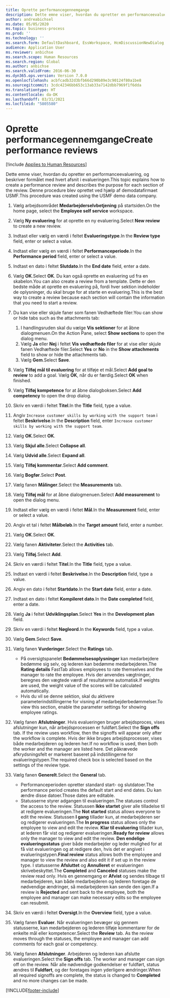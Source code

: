 ```yaml
---
title: Oprette performancegennemgange
description: Dette emne viser, hvordan du opretter en performanceevaluering, og beskriver formålet med hvert afsnit i evalueringen.
author: andreabichsel
ms.date: 05/05/2020
ms.topic: business-process
ms.prod: ''
ms.technology: ''
ms.search.form: DefaultDashboard, EssWorkspace, HcmDiscussionNewDialog, HcmDiscussion, HcmDiscussionChangeSettings, HcmDiscussionAddGoalDialog, HcmTopicCreate, HcmMeasurementDetailDialog, HcmPerfJournalAdd, HcmEmployeeDevelopmentWorkspace
audience: Application User
ms.reviewer: anbichse
ms.search.scope: Human Resources
ms.search.region: Global
ms.author: anbichse
ms.search.validFrom: 2016-06-30
ms.dyn365.ops.version: Version 7.0.0
ms.openlocfilehash: acbfcadb32d3bfb66d290b89e3c90124f80a1be8
ms.sourcegitcommit: 3cdc42346bb653c13ab33a7142dbb7969f1f6dda
ms.translationtype: HT
ms.contentlocale: da-DK
ms.lasthandoff: 03/31/2021
ms.locfileid: "5805580"
---
```

# <a name="create-performance-reviews"></a><span data-ttu-id="baea7-103">Oprette performancegennemgange</span><span class="sxs-lookup"><span data-stu-id="baea7-103">Create performance reviews</span></span>

[!include [Applies to Human Resources](../includes/applies-to-hr.md)]


<span data-ttu-id="baea7-104">Dette emne viser, hvordan du opretter en performanceevaluering, og beskriver formålet med hvert afsnit i evalueringen.</span><span class="sxs-lookup"><span data-stu-id="baea7-104">This topic explains how to create a performance review and describes the purpose for each section of the review.</span></span> <span data-ttu-id="baea7-105">Denne procedure blev oprettet ved hjælp af demodatafirmaet USMF.</span><span class="sxs-lookup"><span data-stu-id="baea7-105">This procedure was created using the USMF demo data company.</span></span>

1. <span data-ttu-id="baea7-106">Vælg arbejdsområdet **Medarbejderselvbetjening** på startsiden.</span><span class="sxs-lookup"><span data-stu-id="baea7-106">On the home page, select the **Employee self service** workspace.</span></span>
2. <span data-ttu-id="baea7-107">Vælg **Ny evaluering** for at oprette en ny evaluering.</span><span class="sxs-lookup"><span data-stu-id="baea7-107">Select **New review** to create a new review.</span></span>
3. <span data-ttu-id="baea7-108">Indtast eller vælg en værdi i feltet **Evalueringstype**.</span><span class="sxs-lookup"><span data-stu-id="baea7-108">In the **Review type** field, enter or select a value.</span></span>
4. <span data-ttu-id="baea7-109">Indtast eller vælg en værdi i feltet **Performanceperiode**.</span><span class="sxs-lookup"><span data-stu-id="baea7-109">In the **Performance period** field, enter or select a value.</span></span>
5. <span data-ttu-id="baea7-110">Indtast en dato i feltet **Slutdato**.</span><span class="sxs-lookup"><span data-stu-id="baea7-110">In the **End date** field, enter a date.</span></span>
6. <span data-ttu-id="baea7-111">Vælg **OK**.</span><span class="sxs-lookup"><span data-stu-id="baea7-111">Select **OK**.</span></span> <span data-ttu-id="baea7-112">Du kan også oprette en evaluering ud fra en skabelon.</span><span class="sxs-lookup"><span data-stu-id="baea7-112">You can also create a review from a template.</span></span> <span data-ttu-id="baea7-113">Dette er den bedste måde at oprette en evaluering på, fordi hver sektion indeholder de oplysninger, du skal bruge for at starte en evaluering.</span><span class="sxs-lookup"><span data-stu-id="baea7-113">This is the best way to create a review because each section will contain the information that you need to start a review.</span></span>  
7. <span data-ttu-id="baea7-114">Du kan vise eller skjule faner som fanen Vedhæftede filer:</span><span class="sxs-lookup"><span data-stu-id="baea7-114">You can show or hide tabs such as the attachments tab:</span></span>

    1. <span data-ttu-id="baea7-115">I handlingsruden skal du vælge **Vis sektioner** for at åbne dialogmenuen.</span><span class="sxs-lookup"><span data-stu-id="baea7-115">On the Action Pane, select **Show sections** to open the dialog menu.</span></span>
    1. <span data-ttu-id="baea7-116">Vælg **Ja** eller **Nej** i feltet **Vis vedhæftede filer** for at vise eller skjule fanen Vedhæftede filer.</span><span class="sxs-lookup"><span data-stu-id="baea7-116">Select **Yes** or **No** in the **Show attachments** field to show or hide the attachments tab.</span></span>
    1. <span data-ttu-id="baea7-117">Vælg **Gem**.</span><span class="sxs-lookup"><span data-stu-id="baea7-117">Select **Save**.</span></span>

8. <span data-ttu-id="baea7-118">Vælg **Tilføj mål til evaluering** for at tilføje et mål.</span><span class="sxs-lookup"><span data-stu-id="baea7-118">Select **Add goal to review** to add a goal.</span></span> <span data-ttu-id="baea7-119">Vælg **OK**, når du er færdig.</span><span class="sxs-lookup"><span data-stu-id="baea7-119">Select **OK** when finished.</span></span>
9. <span data-ttu-id="baea7-120">Vælg **Tilføj kompetence** for at åbne dialogboksen.</span><span class="sxs-lookup"><span data-stu-id="baea7-120">Select **Add competency** to open the drop dialog.</span></span>
10. <span data-ttu-id="baea7-121">Skriv en værdi i feltet **Titel**.</span><span class="sxs-lookup"><span data-stu-id="baea7-121">In the **Title** field, type a value.</span></span>
11. <span data-ttu-id="baea7-122">Angiv `Increase customer skills by working with the support team` i feltet **Beskrivelse**.</span><span class="sxs-lookup"><span data-stu-id="baea7-122">In the **Description** field, enter `Increase customer skills by working with the support team`.</span></span>
12. <span data-ttu-id="baea7-123">Vælg **OK**.</span><span class="sxs-lookup"><span data-stu-id="baea7-123">Select **OK**.</span></span>
13. <span data-ttu-id="baea7-124">Vælg **Skjul alle**.</span><span class="sxs-lookup"><span data-stu-id="baea7-124">Select **Collapse all**.</span></span>
14. <span data-ttu-id="baea7-125">Vælg **Udvid alle**.</span><span class="sxs-lookup"><span data-stu-id="baea7-125">Select **Expand all**.</span></span>
15. <span data-ttu-id="baea7-126">Vælg **Tilføj kommentar**.</span><span class="sxs-lookup"><span data-stu-id="baea7-126">Select **Add comment**.</span></span>
16. <span data-ttu-id="baea7-127">Vælg **Bogfør**.</span><span class="sxs-lookup"><span data-stu-id="baea7-127">Select **Post**.</span></span>
17. <span data-ttu-id="baea7-128">Vælg fanen **Målinger**.</span><span class="sxs-lookup"><span data-stu-id="baea7-128">Select the **Measurements** tab.</span></span>
18. <span data-ttu-id="baea7-129">Vælg **Tilføj mål** for at åbne dialogmenuen.</span><span class="sxs-lookup"><span data-stu-id="baea7-129">Select **Add measurement** to open the dialog menu.</span></span>
19. <span data-ttu-id="baea7-130">Indtast eller vælg en værdi i feltet **Mål**.</span><span class="sxs-lookup"><span data-stu-id="baea7-130">In the **Measurement** field, enter or select a value.</span></span>
26. <span data-ttu-id="baea7-131">Angiv et tal i feltet **Målbeløb**.</span><span class="sxs-lookup"><span data-stu-id="baea7-131">In the **Target amount** field, enter a number.</span></span>
20. <span data-ttu-id="baea7-132">Vælg **OK**.</span><span class="sxs-lookup"><span data-stu-id="baea7-132">Select **OK**.</span></span>
21. <span data-ttu-id="baea7-133">Vælg fanen **Aktiviteter**.</span><span class="sxs-lookup"><span data-stu-id="baea7-133">Select the **Activities** tab.</span></span>
22. <span data-ttu-id="baea7-134">Vælg **Tilføj**.</span><span class="sxs-lookup"><span data-stu-id="baea7-134">Select **Add**.</span></span>
23. <span data-ttu-id="baea7-135">Skriv en værdi i feltet **Titel**.</span><span class="sxs-lookup"><span data-stu-id="baea7-135">In the **Title** field, type a value.</span></span>
24. <span data-ttu-id="baea7-136">Indtast en værdi i feltet **Beskrivelse**.</span><span class="sxs-lookup"><span data-stu-id="baea7-136">In the **Description** field, type a value.</span></span>
25. <span data-ttu-id="baea7-137">Angiv en dato i feltet **Startdato**.</span><span class="sxs-lookup"><span data-stu-id="baea7-137">In the **Start date** field, enter a date.</span></span>
26. <span data-ttu-id="baea7-138">Indtast en dato i feltet **Kompileret dato**.</span><span class="sxs-lookup"><span data-stu-id="baea7-138">In the **Date completed** field, enter a date.</span></span>
27. <span data-ttu-id="baea7-139">Vælg **Ja** i feltet **Udviklingsplan**.</span><span class="sxs-lookup"><span data-stu-id="baea7-139">Select **Yes** in the **Development plan** field.</span></span>
28. <span data-ttu-id="baea7-140">Skriv en værdi i feltet **Nøgleord**.</span><span class="sxs-lookup"><span data-stu-id="baea7-140">In the **Keywords** field, type a value.</span></span>
29. <span data-ttu-id="baea7-141">Vælg **Gem**.</span><span class="sxs-lookup"><span data-stu-id="baea7-141">Select **Save**.</span></span>
30. <span data-ttu-id="baea7-142">Vælg fanen **Vurderinger**.</span><span class="sxs-lookup"><span data-stu-id="baea7-142">Select the **Ratings** tab.</span></span>  

    - <span data-ttu-id="baea7-143">På oversigtspanelet **Bedømmelsesoplysninger** kan medarbejdere bedømme sig selv, og lederen kan bedømme medarbejderen.</span><span class="sxs-lookup"><span data-stu-id="baea7-143">The **Rating details** FastTab allows employees to rate themselves and the manager to rate the employee.</span></span> <span data-ttu-id="baea7-144">Hvis der anvendes vægtninger, beregnes den vægtede værdi af resultaterne automatisk.</span><span class="sxs-lookup"><span data-stu-id="baea7-144">If weights are used, the weight value of the scores will be calculated automatically.</span></span>  
    - <span data-ttu-id="baea7-145">Hvis du vil se denne sektion, skal du aktivere parameterindstillingerne for visning af medarbejderbedømmelser.</span><span class="sxs-lookup"><span data-stu-id="baea7-145">To view this section, enable the parameter settings for showing employee ratings.</span></span>  

31. <span data-ttu-id="baea7-146">Vælg fanen **Afslutninger**. Hvis evalueringen bruger arbejdsproces, vises afslutninger kun, når arbejdsprocessen er fuldført.</span><span class="sxs-lookup"><span data-stu-id="baea7-146">Select the **Sign offs** tab. If the review uses workflow, then the signoffs will appear only after the workflow is complete.</span></span> <span data-ttu-id="baea7-147">Hvis der ikke bruges arbejdsprocesser, vises både medarbejderen og lederen her.</span><span class="sxs-lookup"><span data-stu-id="baea7-147">If no workflow is used, then both the worker and the manager are listed here.</span></span> <span data-ttu-id="baea7-148">Det påkrævede afkrydsningsfelt er markeret baseret på indstillingerne for evalueringstypen.</span><span class="sxs-lookup"><span data-stu-id="baea7-148">The required check box is selected based on the settings of the review type.</span></span>  
32. <span data-ttu-id="baea7-149">Vælg fanen **Generelt**.</span><span class="sxs-lookup"><span data-stu-id="baea7-149">Select the **General** tab.</span></span>

    - <span data-ttu-id="baea7-150">Performanceperioden opretter standard start- og slutdatoer.</span><span class="sxs-lookup"><span data-stu-id="baea7-150">The performance period creates the default start and end dates.</span></span> <span data-ttu-id="baea7-151">Du kan ændre disse datoer.</span><span class="sxs-lookup"><span data-stu-id="baea7-151">Those dates are editable.</span></span>  
    - <span data-ttu-id="baea7-152">Statusserne styrer adgangen til evalueringen.</span><span class="sxs-lookup"><span data-stu-id="baea7-152">The statuses control the access to the review.</span></span> <span data-ttu-id="baea7-153">Statussen **Ikke startet** giver alle tilladelse til at redigere evalueringen.</span><span class="sxs-lookup"><span data-stu-id="baea7-153">The **Not started** status allows everyone to edit the review.</span></span> <span data-ttu-id="baea7-154">Statussen **I gang** tillader kun, at medarbejderen ser og redigerer evalueringen.</span><span class="sxs-lookup"><span data-stu-id="baea7-154">The **In progress** status allows only the employee to view and edit the review.</span></span> <span data-ttu-id="baea7-155">**Klar til evaluering** tillader kun, at lederen får vist og redigerer evalueringen.</span><span class="sxs-lookup"><span data-stu-id="baea7-155">**Ready for review** allows only the manager to view and edit the review.</span></span> <span data-ttu-id="baea7-156">**Den endelige evalueringsstatus** giver både medarbejder og leder mulighed for at få vist evalueringen og at redigere den, hvis det er angivet i evalueringstypen.</span><span class="sxs-lookup"><span data-stu-id="baea7-156">**Final review** status allows both the employee and manager to view the review and also edit it if set up in the review type.</span></span> <span data-ttu-id="baea7-157">I statusserne **Afsluttet** og **Annulleret** er evalueringen skrivebeskyttet.</span><span class="sxs-lookup"><span data-stu-id="baea7-157">The **Completed** and **Canceled** statuses make the review read only.</span></span> <span data-ttu-id="baea7-158">Hvis en gennemgang er **Afvist** og sendes tilbage til medarbejderen, kan både medarbejderen og lederen foretage de nødvendige ændringer, så medarbejderen kan sende den igen.</span><span class="sxs-lookup"><span data-stu-id="baea7-158">If a review is **Rejected** and sent back to the employee, both the employee and manager can make necessary edits so the employee can resubmit.</span></span>

33. <span data-ttu-id="baea7-159">Skriv en værdi i feltet **Oversigt**.</span><span class="sxs-lookup"><span data-stu-id="baea7-159">In the **Overview** field, type a value.</span></span>
34. <span data-ttu-id="baea7-160">Vælg fanen **Evaluer**. Når evalueringen bevæger sig gennem statusserne, kan medarbejderen og lederen tilføje kommentarer for de enkelte mål eller kompetencer.</span><span class="sxs-lookup"><span data-stu-id="baea7-160">Select the **Review** tab. As the review moves through the statuses, the employee and manager can add comments for each goal or competency.</span></span>  
35. <span data-ttu-id="baea7-161">Vælg fanen **Afslutninger**. Arbejderen og lederen kan afslutte evalueringen.</span><span class="sxs-lookup"><span data-stu-id="baea7-161">Select the **Sign offs** tab. The worker and manager can sign off on the review.</span></span> <span data-ttu-id="baea7-162">Når alle nødvendige godkendelser er fuldført, status ændres til **Fuldført**, og der foretages ingen yderligere ændringer.</span><span class="sxs-lookup"><span data-stu-id="baea7-162">When all required signoffs are complete, the status is changed to **Completed** and no more changes can be made.</span></span>  



[!INCLUDE[footer-include](../includes/footer-banner.md)]